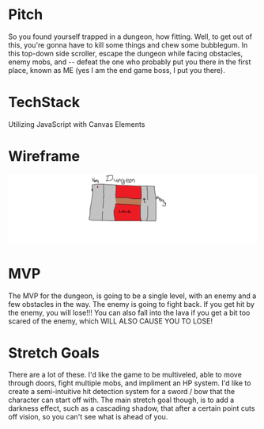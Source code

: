 # Pitch
So you found yourself trapped in a dungeon, how fitting. Well, to get out of this, you're gonna have to kill some things and chew some bubblegum. In this top-down side scroller, escape the dungeon while facing obstacles, enemy mobs, and -- defeat the one who probably put you there in the first place, known as ME (yes I am the end game boss, I put you there).

# TechStack 
Utilizing JavaScript with Canvas Elements

# Wireframe
![wireframe](./Project%201.png)

# MVP
The MVP for the dungeon, is going to be a single level, with an enemy and a few obstacles in the way. The enemy is going to fight back. If you get hit by the enemy, you will lose!!! You can also fall into the lava if you get a bit too scared of the enemy, which WILL ALSO CAUSE YOU TO LOSE!

# Stretch Goals
There are a lot of these. I'd like the game to be multiveled, able to move through doors, fight multiple mobs, and impliment an HP system. I'd like to create a semi-intuitive hit detection system for a sword / bow that the character can start off with. The main stretch goal though, is to add a darkness effect, such as a cascading shadow, that after a certain point cuts off vision, so you can't see what is ahead of you.

 
